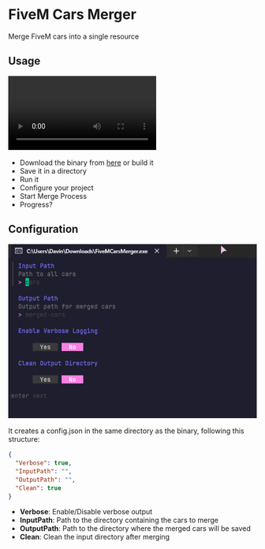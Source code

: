 # FiveM Cars Merger
Merge FiveM cars into a single resource

## Usage

![Example](https://i.imgur.com/nbYcBDK.mp4)

- Download the binary from [here](https://github.com/ItzDabbzz/FiveMCarsMerger/releases) or build it
- Save it in a directory
- Run it
- Configure your project
- Start Merge Process
- Progress?


## Configuration
![Config](https://github.com/ItzDabbzz/FiveMCarsMerger/blob/main/.github/docs/config_screen.png?raw=true)

It creates a config.json in the same directory as the binary, following this structure:

```json
{
  "Verbose": true,
  "InputPath": "",
  "OutputPath": "",
  "Clean": true
}
```

- **Verbose**: Enable/Disable verbose output
- **InputPath**: Path to the directory containing the cars to merge
- **OutputPath**: Path to the directory where the merged cars will be saved
- **Clean**: Clean the input directory after merging